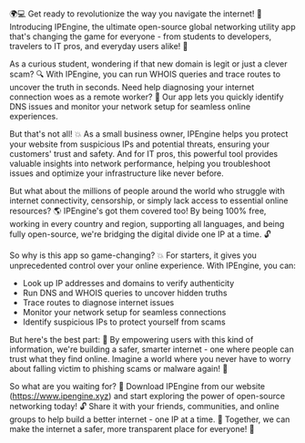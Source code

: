 🌍️💻 Get ready to revolutionize the way you navigate the internet! 🚀 Introducing IPEngine, the ultimate open-source global networking utility app that's changing the game for everyone - from students to developers, travelers to IT pros, and everyday users alike! 💪

As a curious student, wondering if that new domain is legit or just a clever scam? 🔍 With IPEngine, you can run WHOIS queries and trace routes to uncover the truth in seconds. Need help diagnosing your internet connection woes as a remote worker? 📡 Our app lets you quickly identify DNS issues and monitor your network setup for seamless online experiences.

But that's not all! 💥 As a small business owner, IPEngine helps you protect your website from suspicious IPs and potential threats, ensuring your customers' trust and safety. And for IT pros, this powerful tool provides valuable insights into network performance, helping you troubleshoot issues and optimize your infrastructure like never before.

But what about the millions of people around the world who struggle with internet connectivity, censorship, or simply lack access to essential online resources? 🌎️ IPEngine's got them covered too! By being 100% free, working in every country and region, supporting all languages, and being fully open-source, we're bridging the digital divide one IP at a time. 🔓

So why is this app so game-changing? 💥 For starters, it gives you unprecedented control over your online experience. With IPEngine, you can:

* Look up IP addresses and domains to verify authenticity
* Run DNS and WHOIS queries to uncover hidden truths
* Trace routes to diagnose internet issues
* Monitor your network setup for seamless connections
* Identify suspicious IPs to protect yourself from scams

But here's the best part: 🌟 By empowering users with this kind of information, we're building a safer, smarter internet - one where people can trust what they find online. Imagine a world where you never have to worry about falling victim to phishing scams or malware again! 💯

So what are you waiting for? 🤔 Download IPEngine from our website (https://www.ipengine.xyz) and start exploring the power of open-source networking today! 🔓 Share it with your friends, communities, and online groups to help build a better internet - one IP at a time. 💪 Together, we can make the internet a safer, more transparent place for everyone! 🌟